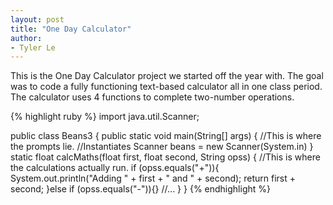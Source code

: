 ```yaml
---
layout: post
title: "One Day Calculator"
author:
- Tyler Le
---
```

This is the One Day Calculator project we started off the year with. The goal was to code a fully functioning text-based calculator all in one class period. The calculator uses 4 functions to complete two-number operations.

{% highlight ruby %}
import java.util.Scanner;

public class Beans3 {
   public static void main(String[] args) {
      //This is where the prompts lie.
      //Instantiates Scanner beans = new Scanner(System.in)
   }
   static float calcMaths(float first, float second, String opss) {
      //This is where the calculations actually run.
      if (opss.equals("+")){
         System.out.println("Adding " + first + " and " + second);
         return first + second;
     }else if (opss.equals("-")){}
     //...
   }
}
{% endhighlight %}
